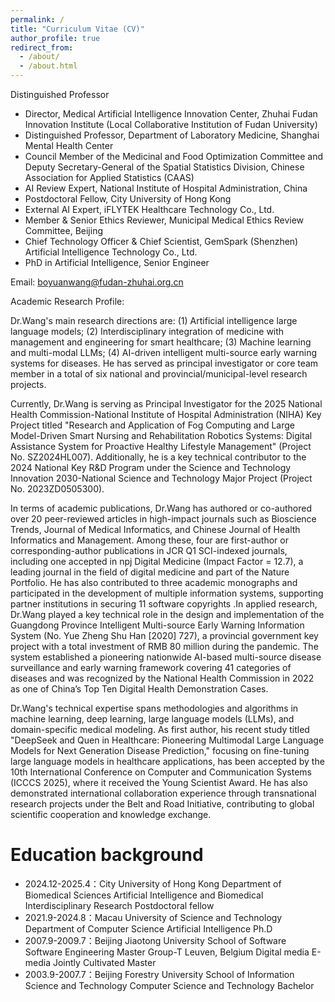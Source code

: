 ```yaml
---
permalink: /
title: "Curriculum Vitae (CV)"
author_profile: true
redirect_from: 
  - /about/
  - /about.html
---
```


Distinguished Professor
- Director, Medical Artificial Intelligence Innovation Center, Zhuhai Fudan Innovation Institute (Local Collaborative Institution of Fudan University)
- Distinguished Professor, Department of Laboratory Medicine, Shanghai Mental Health Center
- Council Member of the Medicinal and Food Optimization Committee and Deputy Secretary-General of the Spatial Statistics Division, Chinese Association for Applied Statistics (CAAS)
- AI Review Expert, National Institute of Hospital Administration, China
- Postdoctoral Fellow, City University of Hong Kong
- External AI Expert, iFLYTEK Healthcare Technology Co., Ltd.
- Member & Senior Ethics Reviewer, Municipal Medical Ethics Review Committee, Beijing
- Chief Technology Officer & Chief Scientist, GemSpark (Shenzhen) Artificial Intelligence Technology Co., Ltd.
- PhD in Artificial Intelligence, Senior Engineer

Email: boyuanwang@fudan-zhuhai.org.cn

Academic Research Profile:

Dr.Wang's main research directions are: (1) Artificial intelligence large language models; (2) Interdisciplinary integration of medicine with management and engineering for smart healthcare; (3) Machine learning and multi-modal LLMs; (4) AI-driven intelligent multi-source early warning systems for diseases. He has served as principal investigator or core team member in a total of six national and provincial/municipal-level research projects.

Currently, Dr.Wang is serving as Principal Investigator for the 2025 National Health Commission-National Institute of Hospital Administration (NIHA) Key Project titled "Research and Application of Fog Computing and Large Model-Driven Smart Nursing and Rehabilitation Robotics Systems: Digital Assistance System for Proactive Healthy Lifestyle Management" (Project No. SZ2024HL007). Additionally, he is a key technical contributor to the 2024 National Key R&D Program under the Science and Technology Innovation 2030-National Science and Technology Major Project (Project No. 2023ZD0505300).

In terms of academic publications, Dr.Wang has authored or co-authored over 20 peer-reviewed articles in high-impact journals such as Bioscience Trends, Journal of Medical Informatics, and Chinese Journal of Health Informatics and Management. Among these, four are first-author or corresponding-author publications in JCR Q1 SCI-indexed journals, including one accepted in npj Digital Medicine (Impact Factor = 12.7), a leading journal in the field of digital medicine and part of the Nature Portfolio. He has also contributed to three academic monographs and participated in the development of multiple information systems, supporting partner institutions in securing 11 software copyrights .In applied research, Dr.Wang played a key technical role in the design and implementation of the Guangdong Province Intelligent Multi-source Early Warning Information System (No. Yue Zheng Shu Han [2020] 727), a provincial government key project with a total investment of RMB 80 million during the pandemic. The system established a pioneering nationwide AI-based multi-source disease surveillance and early warning framework covering 41 categories of diseases and was recognized by the National Health Commission in 2022 as one of China’s Top Ten Digital Health Demonstration Cases.

Dr.Wang's technical expertise spans methodologies and algorithms in machine learning, deep learning, large language models (LLMs), and domain-specific medical modeling. As first author, his recent study titled "DeepSeek and Quen in Healthcare: Pioneering Multimodal Large Language Models for Next Generation Disease Prediction," focusing on fine-tuning large language models in healthcare applications, has been accepted by the 10th International Conference on Computer and Communication Systems (ICCCS 2025), where it received the Young Scientist Award. He has also demonstrated international collaboration experience through transnational research projects under the Belt and Road Initiative, contributing to global scientific cooperation and knowledge exchange.

Education background
======
- 2024.12-2025.4：City University of Hong Kong  Department of Biomedical Sciences  Artificial Intelligence and Biomedical Interdisciplinary Research   Postdoctoral fellow
- 2021.9-2024.8：Macau University of Science and Technology   Department of Computer Science   Artificial Intelligence   Ph.D
- 2007.9-2009.7：Beijing Jiaotong University   School of Software   Software Engineering   Master
                 Group-T Leuven, Belgium   Digital media   E-media   Jointly Cultivated Master
- 2003.9-2007.7：Beijing Forestry University   School of Information Science and Technology   Computer Science and Technology  Bachelor




